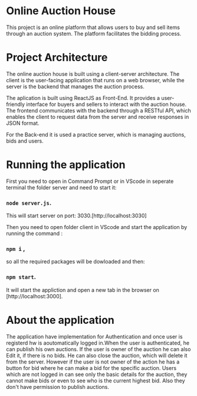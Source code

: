 # Online Auction House
This project is an online platform that allows users to buy and sell items through an auction system. The platform facilitates the bidding process.

# Project Architecture
The online auction house is built using a client-server architecture. The client is the user-facing application that runs on a web browser, while the server is the backend that manages the auction process.

The aplication is built using ReactJS as Front-End. It provides a user-friendly interface for buyers and sellers to interact with the auction house. The frontend communicates with the backend through a RESTful API, which enables the client to request data from the server and receive responses in JSON format.

For the Back-end it is used a practice server, which is managing auctions, bids and users.


# Running the application
First you need to open in Command Prompt or in VScode in seperate terminal the folder server and need to start it:
### `node server.js`. 
This will start server on port: 3030.[http://localhost:3030]

Then you need to open folder client in VScode and start the application by running the command :
### `npm i` ,
so all the required packages will be dowloaded and then:
### `npm start`.
It will start the appliction and open a new tab in the browser on [http://localhost:3000].

# About the application
The application have implementation for Authentication and once user is registerd hw is aoutomatically  logged in.When the user is authenticated, he can publish his own auctions. If the user is owner of the auction he can also Edit it, if there is no bids. He can also close the auction, which will delete it from the server. However if the user is not owner of the action he has a button for bid where he can make a bid for the specific auction. Users which are not logged in can see only the basic details for the auction, they cannot make bids or even to see who is the current highest bid. Also they don't have permission to publish auctions.
